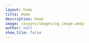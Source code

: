 ```yaml
---
layout: home
title: Home
description: Home
image: /assets/images/og_image.webp
author: null
show_tile: false
---
```




